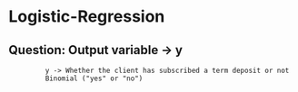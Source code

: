 # Logistic-Regression
## Question: Output variable -> y
             y -> Whether the client has subscribed a term deposit or not 
             Binomial ("yes" or "no")
